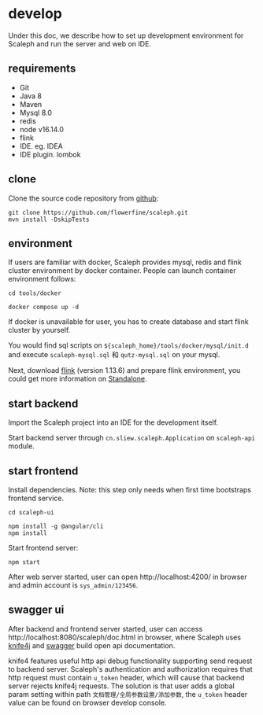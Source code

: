 # develop

Under this doc, we describe how to set up development environment for Scaleph and run the server and web on IDE.

## requirements

- Git
- Java 8
- Maven
- Mysql 8.0
- redis
- node v16.14.0
- flink
- IDE. eg. IDEA
- IDE plugin. lombok

## clone

Clone the source code repository from [github](https://github.com/flowerfine/scaleph):

```shell
git clone https://github.com/flowerfine/scaleph.git
mvn install -DskipTests
```

## environment

If users are familiar with docker, Scaleph provides mysql, redis and flink cluster environment by docker container. People can launch container environment follows:

```shell
cd tools/docker

docker compose up -d
```

If docker is unavailable for user, you has to create database and start flink cluster by yourself.

You would find sql scripts on `${scaleph_home}/tools/docker/mysql/init.d` and execute `scaleph-mysql.sql` 和 `qutz-mysql.sql` on your mysql.

Next, download [flink](https://flink.apache.org/downloads.html#apache-flink-1136) (version 1.13.6) and prepare flink environment, you could get more information on [Standalone](https://nightlies.apache.org/flink/flink-docs-release-1.13/docs/deployment/resource-providers/standalone/overview/#standalone).

## start backend

Import the Scaleph project into an IDE for the development itself.

Start backend server through `cn.sliew.scaleph.Application` on `scaleph-api` module.

## start frontend

Install dependencies. Note: this step only needs when first time bootstraps frontend service.

```shell
cd scaleph-ui

npm install -g @angular/cli
npm install
```

Start frontend server:

```shell
npm start
```

After web server started, user can open http://localhost:4200/ in browser and admin account is `sys_admin/123456`.

## swagger ui

After backend and frontend server started, user can access http://localhost:8080/scaleph/doc.html in browser, where Scaleph uses [knife4j](https://doc.xiaominfo.com/knife4j/documentation/) and [swagger](https://swagger.io/) build open api documentation.

knife4 features useful http api debug functionality supporting send request to backend server. Scaleph's authentication and authorization requires that http request must contain `u_token` header, which will cause that backend server rejects knife4j requests. The solution is that user adds a global param setting within path `文档管理/全局参数设置/添加参数`, the `u_token` header value can be found on browser develop console.